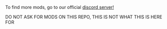 To find more mods, go to our official [discord server!](http://discord.1330studios.com)

DO NOT ASK FOR MODS ON THIS REPO, THIS IS NOT WHAT THIS IS HERE FOR
